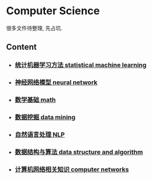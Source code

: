 # Computer Science

很多文件待整理, 先占坑.

## Content

- ### [统计机器学习方法 statistical machine learning](statistical_machine_learning/readme.md)
- ### [神经网络模型 neural network](neural_network/readme.md)
- ### [数学基础 math](math/readme.md)
- ### [数据挖掘 data mining](data_mining/readme.md)
- ### [自然语言处理 NLP](NLP/readme.md)
- ### [数据结构与算法 data structure and algorithm](data_structure_and_algorithm/readme.md)
- ### [计算机网络相关知识 computer networks](computer_networks)
